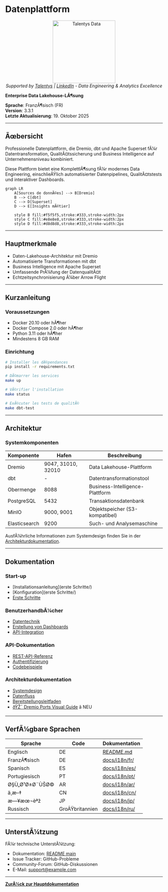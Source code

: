 ﻿# Datenplattform

<p align="center">
  <a href="https://talentys.eu" target="_blank">
    <img src="../../assets/images/talentys/original.png" alt="Talentys Data" width="200"/>
  </a>
  <br/>
  <em>Supported by <a href="https://talentys.eu">Talentys</a> | <a href="https://www.linkedin.com/company/talentysdata">LinkedIn</a> - Data Engineering & Analytics Excellence</em>
</p>


**Enterprise Data Lakehouse-LÃ¶sung**

**Sprache**: FranzÃ¶sisch (FR)  
**Version**: 3.3.1  
**Letzte Aktualisierung**: 19. Oktober 2025

---

## Ãœbersicht

Professionelle Datenplattform, die Dremio, dbt und Apache Superset fÃ¼r Datentransformation, QualitÃ¤tssicherung und Business Intelligence auf Unternehmensniveau kombiniert.

Diese Plattform bietet eine KomplettlÃ¶sung fÃ¼r modernes Data Engineering, einschlieÃŸlich automatisierter Datenpipelines, QualitÃ¤tstests und interaktiver Dashboards.

```mermaid
graph LR
    A[Sources de donnÃ©es] --> B[Dremio]
    B --> C[dbt]
    C --> D[Superset]
    D --> E[Insights mÃ©tier]
    
    style B fill:#f5f5f5,stroke:#333,stroke-width:2px
    style C fill:#e8e8e8,stroke:#333,stroke-width:2px
    style D fill:#d8d8d8,stroke:#333,stroke-width:2px
```

---

## Hauptmerkmale

- Daten-Lakehouse-Architektur mit Dremio
- Automatisierte Transformationen mit dbt
- Business Intelligence mit Apache Superset
- Umfassende PrÃ¼fung der DatenqualitÃ¤t
- Echtzeitsynchronisierung Ã¼ber Arrow Flight

---

## Kurzanleitung

### Voraussetzungen

- Docker 20.10 oder hÃ¶her
- Docker Compose 2.0 oder hÃ¶her
- Python 3.11 oder hÃ¶her
- Mindestens 8 GB RAM

### Einrichtung

```bash
# Installer les dÃ©pendances
pip install -r requirements.txt

# DÃ©marrer les services
make up

# VÃ©rifier l'installation
make status

# ExÃ©cuter les tests de qualitÃ©
make dbt-test
```

---

## Architektur

### Systemkomponenten

| Komponente | Hafen | Beschreibung |
|---------------|------|-------------|
| Dremio | 9047, 31010, 32010 | Data Lakehouse-Plattform |
| dbt | - | Datentransformationstool |
| Obermenge | 8088 | Business-Intelligence-Plattform |
| PostgreSQL | 5432 | Transaktionsdatenbank |
| MinIO | 9000, 9001 | Objektspeicher (S3-kompatibel) |
| Elasticsearch | 9200 | Such- und Analysemaschine |

AusfÃ¼hrliche Informationen zum Systemdesign finden Sie in der [Architekturdokumentation](architecture/).

---

## Dokumentation

### Start-up
- [Installationsanleitung](erste Schritte/)
- [Konfiguration](erste Schritte/)
- [Erste Schritte](getting-started/)

### BenutzerhandbÃ¼cher
- [Datentechnik](Anleitungen/)
- [Erstellung von Dashboards](guides/)
- [API-Integration](guides/)

### API-Dokumentation
- [REST-API-Referenz](api/)
- [Authentifizierung](api/)
- [Codebeispiele](api/)

### Architekturdokumentation
- [Systemdesign](Architektur/)
- [Datenfluss](architecture/)
- [Bereitstellungsleitfaden](architecture/)
- [ðŸŽ¯ Dremio Ports Visual Guide](architecture/dremio-ports-visual.md) â­ NEU

---

## VerfÃ¼gbare Sprachen

| Sprache | Code | Dokumentation |
|--------|------|---------------|
| Englisch | DE | [README.md](../../../README.md) |
| FranzÃ¶sisch | DE | [docs/i18n/fr/](../fr/README.md) |
| Spanisch | ES | [docs/i18n/es/](../es/README.md) |
| Portugiesisch | PT | [docs/i18n/pt/](../pt/README.md) |
| Ø§Ù„Ø¹Ø±Ø¨ÙŠØ© | AR | [docs/i18n/ar/](../ar/README.md) |
| ä¸­æ–‡ | CN | [docs/i18n/cn/](../cn/README.md) |
| æ—¥æœ¬èªž | JP | [docs/i18n/jp/](../jp/README.md) |
| Russisch | GroÃŸbritannien | [docs/i18n/ru/](../ru/README.md) |

---

## UnterstÃ¼tzung

FÃ¼r technische UnterstÃ¼tzung:
- Dokumentation: [README main](../../../README.md)
- Issue Tracker: GitHub-Probleme
- Community-Forum: GitHub-Diskussionen
- E-Mail: support@example.com

---

**[ZurÃ¼ck zur Hauptdokumentation](../../../README.md)**
